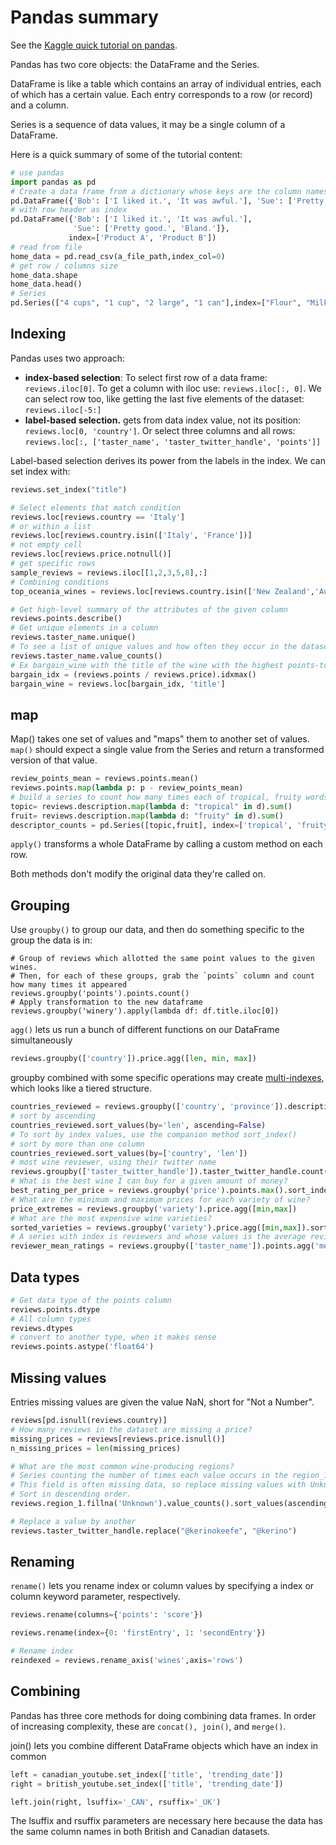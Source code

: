 # Pandas summary

See the [Kaggle quick tutorial on pandas](https://www.kaggle.com/learn/pandas).

Pandas has two core objects: the DataFrame and the Series.

DataFrame is like a table which contains an array of individual entries, 
each of which has a certain value. Each entry corresponds to a row (or record) and a column.

Series is a sequence of data values, it may be a single column of a DataFrame.

Here is a quick summary of some of the tutorial content:

```python
# use pandas
import pandas as pd
# Create a data frame from a dictionary whose keys are the column names and values are list of entries
pd.DataFrame({'Bob': ['I liked it.', 'It was awful.'], 'Sue': ['Pretty good.', 'Bland.']})
# with row header as index
pd.DataFrame({'Bob': ['I liked it.', 'It was awful.'], 
              'Sue': ['Pretty good.', 'Bland.']},
             index=['Product A', 'Product B'])
# read from file
home_data = pd.read_csv(a_file_path,index_col=0)
# get row / columns size
home_data.shape
home_data.head()
# Series
pd.Series(["4 cups", "1 cup", "2 large", "1 can"],index=["Flour", "Milk", "Eggs", "Spam"],name="Dinner")

```

## Indexing

Pandas uses two approach:

* **index-based selection**: To select first row of a data frame: `reviews.iloc[0]`. 
To get a column with iloc use: `reviews.iloc[:, 0]`. We can select row too, like getting 
the last five elements of the dataset: `reviews.iloc[-5:]`
* **label-based selection.** gets from data index value, not its position: `reviews.loc[0, 'country']`. 
Or select three columns and all rows: `reviews.loc[:, ['taster_name', 'taster_twitter_handle', 'points']]` 

Label-based selection derives its power from the labels in the index. We can set index with:

```python
reviews.set_index("title")

# Select elements that match condition 
reviews.loc[reviews.country == 'Italy']
# or within a list
reviews.loc[reviews.country.isin(['Italy', 'France'])]
# not empty cell
reviews.loc[reviews.price.notnull()]
# get specific rows
sample_reviews = reviews.iloc[[1,2,3,5,8],:]
# Combining conditions
top_oceania_wines = reviews.loc[reviews.country.isin(['New Zealand','Australia']) & (reviews.points >= 95)]
```

```python
# Get high-level summary of the attributes of the given column
reviews.points.describe()
# Get unique elements in a column
reviews.taster_name.unique()
# To see a list of unique values and how often they occur in the dataset
reviews.taster_name.value_counts()
# Ex bargain_wine with the title of the wine with the highest points-to-price ratio in the dataset.
bargain_idx = (reviews.points / reviews.price).idxmax()
bargain_wine = reviews.loc[bargain_idx, 'title']
```

## map

Map() takes one set of values and "maps" them to another set of values. `map()` should expect
 a single value from the Series and return a transformed version of that value.

```python
review_points_mean = reviews.points.mean()
reviews.points.map(lambda p: p - review_points_mean)
# build a series to count how many times each of tropical, fruity words appears in the description column in the dataset.
topic= reviews.description.map(lambda d: "tropical" in d).sum()
fruit= reviews.description.map(lambda d: "fruity" in d).sum()
descriptor_counts = pd.Series([topic,fruit], index=['tropical', 'fruity'])
```

`apply()` transforms a whole DataFrame by calling a custom method on each row.

Both methods don't modify the original data they're called on.

## Grouping

Use `groupby()` to group our data, and then do something specific to the group the data is in:

```shell
# Group of reviews which allotted the same point values to the given wines. 
# Then, for each of these groups, grab the `points` column and count how many times it appeared
reviews.groupby('points').points.count()
# Apply transformation to the new dataframe
reviews.groupby('winery').apply(lambda df: df.title.iloc[0])
```

`agg()` lets us run a bunch of different functions on our DataFrame simultaneously

```python
reviews.groupby(['country']).price.agg([len, min, max])
```

groupby combined with some specific operations may create [multi-indexes](https://pandas.pydata.org/pandas-docs/stable/user_guide/advanced.html), which looks like
a tiered structure.

```python
countries_reviewed = reviews.groupby(['country', 'province']).description.agg([len])
# sort by ascending
countries_reviewed.sort_values(by='len', ascending=False)
# To sort by index values, use the companion method sort_index()
# sort by more than one column
countries_reviewed.sort_values(by=['country', 'len'])
# most wine reviewer, using their twitter name
reviews.groupby(['taster_twitter_handle']).taster_twitter_handle.count()
# What is the best wine I can buy for a given amount of money? 
best_rating_per_price = reviews.groupby('price').points.max().sort_index()
# What are the minimum and maximum prices for each variety of wine? 
price_extremes = reviews.groupby('variety').price.agg([min,max])
# What are the most expensive wine varieties?
sorted_varieties = reviews.groupby('variety').price.agg([min,max]).sort_values(by=['min','max'],ascending=False)
# A series with index is reviewers and whose values is the average review score given out by that reviewer.
reviewer_mean_ratings = reviews.groupby(['taster_name']).points.agg('mean')
```

## Data types

```python
# Get data type of the points column
reviews.points.dtype
# All column types
reviews.dtypes
# convert to another type, when it makes sense
reviews.points.astype('float64')
```

## Missing values

Entries missing values are given the value NaN, short for "Not a Number". 

```python
reviews[pd.isnull(reviews.country)]
# How many reviews in the dataset are missing a price?
missing_prices = reviews[reviews.price.isnull()]
n_missing_prices = len(missing_prices)

# What are the most common wine-producing regions? 
# Series counting the number of times each value occurs in the region_1 field. 
# This field is often missing data, so replace missing values with Unknown. 
# Sort in descending order.
reviews.region_1.fillna('Unknown').value_counts().sort_values(ascending=False)

# Replace a value by another
reviews.taster_twitter_handle.replace("@kerinokeefe", "@kerino")
```

## Renaming

`rename()` lets you rename index or column values by specifying a index or column keyword parameter, respectively. 

```python
reviews.rename(columns={'points': 'score'})

reviews.rename(index={0: 'firstEntry', 1: 'secondEntry'})

# Rename index
reindexed = reviews.rename_axis('wines',axis='rows')
```

## Combining

Pandas has three core methods for doing combining data frames. In order of increasing complexity, these are `concat(), join()`, and `merge()`.

join() lets you combine different DataFrame objects which have an index in common

```python
left = canadian_youtube.set_index(['title', 'trending_date'])
right = british_youtube.set_index(['title', 'trending_date'])

left.join(right, lsuffix='_CAN', rsuffix='_UK')
```

The lsuffix and rsuffix parameters are necessary here because the data has the same column names in both British and Canadian datasets.